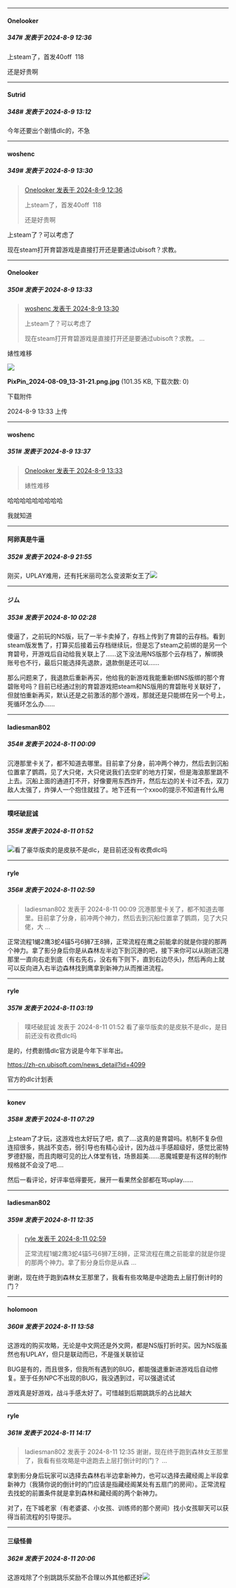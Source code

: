 ﻿
*****

####  Onelooker  
##### 347#       发表于 2024-8-9 12:36

上steam了，首发40off  118

还是好贵啊


*****

####  Sutrid  
##### 348#       发表于 2024-8-9 13:12

今年还要出个剧情dlc的，不急


*****

####  woshenc  
##### 349#       发表于 2024-8-9 13:30

<blockquote><a href="httphttps://bbs.saraba1st.com/2b/forum.php?mod=redirect&amp;goto=findpost&amp;pid=65842920&amp;ptid=2152818" target="_blank">Onelooker 发表于 2024-8-9 12:36</a>

上steam了，首发40off  118

还是好贵啊</blockquote>
上steam了？可以考虑了

现在steam打开育碧游戏是直接打开还是要通过ubisoft？求教。


*****

####  Onelooker  
##### 350#       发表于 2024-8-9 13:33

<blockquote><a href="httphttps://bbs.saraba1st.com/2b/forum.php?mod=redirect&amp;goto=findpost&amp;pid=65843322&amp;ptid=2152818" target="_blank">woshenc 发表于 2024-8-9 13:30</a>

上steam了？可以考虑了

现在steam打开育碧游戏是直接打开还是要通过ubisoft？求教。 ...</blockquote>
婊性难移

<img src="https://img.saraba1st.com/forum/202408/09/133339f4xcwzbajoexfwwf.jpg" referrerpolicy="no-referrer">

<strong>PixPin_2024-08-09_13-31-21.png.jpg</strong> (101.35 KB, 下载次数: 0)

下载附件

2024-8-9 13:33 上传


*****

####  woshenc  
##### 351#       发表于 2024-8-9 13:37

<blockquote><a href="httphttps://bbs.saraba1st.com/2b/forum.php?mod=redirect&amp;goto=findpost&amp;pid=65843353&amp;ptid=2152818" target="_blank">Onelooker 发表于 2024-8-9 13:33</a>

婊性难移</blockquote>
哈哈哈哈哈哈哈哈哈

我就知道


*****

####  阿卵真是牛逼  
##### 352#       发表于 2024-8-9 21:55

刚买，UPLAY难用，还有托米丽司怎么变波斯女王了<img src="https://static.saraba1st.com/image/smiley/face2017/213.gif" referrerpolicy="no-referrer">


*****

####  ジム  
##### 353#       发表于 2024-8-10 02:28

傻逼了，之前玩的NS版，玩了一半卡卖掉了，存档上传到了育碧的云存档。看到steam版发售了，打算买后接着云存档继续玩，但是忘了steam之前绑的是另一个育碧号，开游戏后自动给我关联上了……这下没法用NS版那个云存档了，解绑换账号也不行，最后只能选择先退款，退款倒是还可以……

那么问题来了，我退款后重新再买，他给我的新游戏我能重新绑NS版绑的那个育碧账号吗？目前已经通过别的育碧游戏把steam和NS版用的育碧账号关联好了，但就怕重新再买，默认还是之前激活的那个游戏，那就还是只能绑在另一个号上，死循环怎么办……


*****

####  ladiesman802  
##### 354#       发表于 2024-8-11 00:09

沉港那里卡关了，都不知道去哪里。目前拿了分身，前冲两个神力，然后去到沉船位置拿了鹦鹉，见了大只佬，大只佬说我们去空旷的地方打架，但是海浪那里跳不上去。沉船上面的通道打不开，好像要用东西炸开，然后左边的关卡过不去，双刀敌人太强了，炸弹人一个抱住就挂了。地下还有一个xxoo的提示不知道有什么用


*****

####  噗呸破屁诚  
##### 355#       发表于 2024-8-11 01:52

<img src="https://static.saraba1st.com/image/smiley/face2017/105.png" referrerpolicy="no-referrer">看了豪华版卖的是皮肤不是dlc，是目前还没有收费dlc吗


*****

####  ryle  
##### 356#       发表于 2024-8-11 02:59

<blockquote>ladiesman802 发表于 2024-8-11 00:09
沉港那里卡关了，都不知道去哪里。目前拿了分身，前冲两个神力，然后去到沉船位置拿了鹦鹉，见了大只佬，大 ...</blockquote>
正常流程1蝎2鹰3蛇4锚5弓6狮7王8狮，正常流程在鹰之前能拿的就是你提的那两个神力。拿了影分身后你是从森林左半边下到沉港的吧，接下来你可以从刚进沉港那里一直向右走到底（有右先右，没右有下则下，直到右边尽头)，然后再向上就可以反向进入右半边森林找到鹰拿到新神力从而推进流程。


*****

####  ryle  
##### 357#       发表于 2024-8-11 03:19

<blockquote>噗呸破屁诚 发表于 2024-8-11 01:52
看了豪华版卖的是皮肤不是dlc，是目前还没有收费dlc吗</blockquote>
是的，付费剧情dlc官方说是今年下半年出。

https://zh-cn.ubisoft.com/news_detail?id=4099

官方的dlc计划表


*****

####  konev  
##### 358#       发表于 2024-8-11 07:29

上steam了才玩，这游戏也太好玩了吧，疯了....这真的是育碧吗。机制不复杂但连招很多，挑战不变态，弱引导也有精心设计，因为战斗手感超级好，感觉比密特罗德舒服，而且肉眼可见的比人体堂有钱，场景超美......恶魔城要是有这样的制作规格就不会没了吧....

然后一看评论，好评率低得要死，展开一看果然全部都在骂uplay......


*****

####  ladiesman802  
##### 359#       发表于 2024-8-11 12:35

<blockquote><a href="httphttps://bbs.saraba1st.com/2b/forum.php?mod=redirect&amp;goto=findpost&amp;pid=65859161&amp;ptid=2152818" target="_blank">ryle 发表于 2024-8-11 02:59</a>

正常流程1蝎2鹰3蛇4锚5弓6狮7王8狮，正常流程在鹰之前能拿的就是你提的那两个神力。拿了影分身后你是从森 ...</blockquote>
谢谢，现在终于跑到森林女王那里了，我看有些攻略是中途跑去上层打倒计时的门？


*****

####  holomoon  
##### 360#       发表于 2024-8-11 13:58

这游戏的购买攻略，无论是中文网还是外文网，都是NS版打折时买。因为NS版虽然也有UPLAY，但只是联动而已，不是强关联验证

BUG是有的，而且很多，但我所有遇到的BUG，都能强退重新进游戏后自动修复。至于任务NPC不出现的BUG，我没遇到过，可以强退试试

游戏真是好游戏，战斗手感太好了。可惜越到后期跳跳乐的占比越大


*****

####  ryle  
##### 361#       发表于 2024-8-11 14:17

<blockquote>ladiesman802 发表于 2024-8-11 12:35
谢谢，现在终于跑到森林女王那里了，我看有些攻略是中途跑去上层打倒计时的门？ ...</blockquote>
拿到影分身后玩家可以选择去森林右半边拿新神力，也可以选择去藏经阁上半段拿新神力（我猜你说的倒计时的门应该是指藏经阁某处有五扇门的房间）。正常流程去找蛇的前置条件就是拿到森林和藏经阁的两个新神力。

对了，在下城老家（有老婆婆、小女孩、训练师的那个房间）找小女孩聊天可以获得当前流程的引导提示。


*****

####  三级怪兽  
##### 362#       发表于 2024-8-11 20:06

这游戏除了个别跳跳乐奖励不合理以外其他都还好<img src="https://static.saraba1st.com/image/smiley/face2017/001.png" referrerpolicy="no-referrer">

